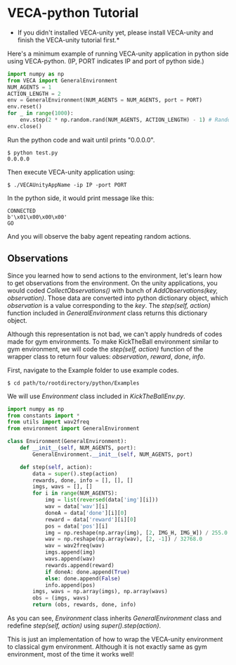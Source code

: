 # VECA-python Tutorial

* If you didn't installed VECA-unity yet, please install VECA-unity and finish the VECA-unity tutorial first.*

Here's a minimum example of running VECA-unity application in python side using VECA-python. (IP, PORT indicates IP and port of python side.)

```python
import numpy as np
from VECA import GeneralEnvironment
NUM_AGENTS = 1
ACTION_LENGTH = 2
env = GeneralEnvironment(NUM_AGENTS = NUM_AGENTS, port = PORT)
env.reset()
for _ in range(1000): 
    env.step(2 * np.random.rand(NUM_AGENTS, ACTION_LENGTH) - 1) # Random actions
env.close()
```
Run the python code and wait until prints "0.0.0.0".

```console
$ python test.py
0.0.0.0
```

Then execute VECA-unity application using:

```console
$ ./VECAUnityAppName -ip IP -port PORT 
```

In the python side, it would print message like this:

```console
CONNECTED
b'\x01\x00\x00\x00'
GO 
```

And you will observe the baby agent repeating random actions.

## Observations

 Since you learned how to send actions to the environment, let's learn how to get observations from the environment. On the unity applications, you would coded *CollectObservations()* with bunch of *AddObservations(key, observation)*. Those data are converted into python dictionary object, which *observation* is a value corresponding to the *key*. The *step(self, action)* function included in *GeneralEnvironment* class returns this dictionary object.

  Although this representation is not bad, we can't apply hundreds of codes made for gym environments. To make KickTheBall environment similar to gym environment, we will code the *step(self, action)* function of the wrapper class to return four values: *observation*, *reward*, *done*, *info*.

First, navigate to the Example folder to use example codes.

```
$ cd path/to/rootdirectory/python/Examples
```

We will use *Environment* class included in *KickTheBallEnv.py*.

```python
import numpy as np
from constants import *
from utils import wav2freq
from environment import GeneralEnvironment

class Environment(GeneralEnvironment):
    def __init__(self, NUM_AGENTS, port):
        GeneralEnvironment.__init__(self, NUM_AGENTS, port)

    def step(self, action):
        data = super().step(action)
        rewards, done, info = [], [], []
        imgs, wavs = [], []
        for i in range(NUM_AGENTS):
            img = list(reversed(data['img'][i]))
            wav = data['wav'][i]
            doneA = data['done'][i][0]
            reward = data['reward'][i][0]
            pos = data['pos'][i]
            img = np.reshape(np.array(img), [2, IMG_H, IMG_W]) / 255.0
            wav = np.reshape(np.array(wav), [2, -1]) / 32768.0 
            wav = wav2freq(wav)
            imgs.append(img)
            wavs.append(wav)
            rewards.append(reward)
            if doneA: done.append(True)
            else: done.append(False)
            info.append(pos)
        imgs, wavs = np.array(imgs), np.array(wavs)
        obs = (imgs, wavs)
        return (obs, rewards, done, info)
```

As you can see, *Environment* class inherits *GeneralEnvironment* class and redefine *step(self, action)* using *super().step(action)*.

 This is just an implementation of how to wrap the VECA-unity environment to classical gym environment. Although it is not exactly same as gym environment, most of the time it works well!


